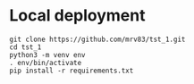 # Local deployment
```
git clone https://github.com/mrv83/tst_1.git
cd tst_1
python3 -m venv env
. env/bin/activate
pip install -r requirements.txt
```
